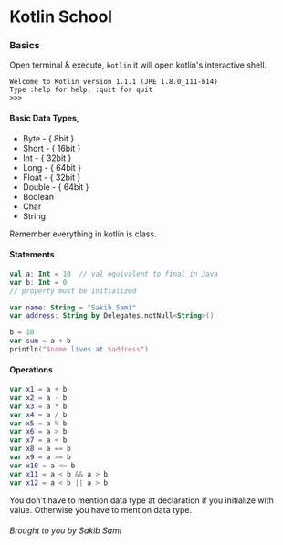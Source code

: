 # Kotlin School

### Basics
Open terminal & execute,
`kotlin` it will open kotlin's interactive shell.

```shell
Welcome to Kotlin version 1.1.1 (JRE 1.8.0_111-b14)
Type :help for help, :quit for quit
>>>
```

#### Basic Data Types,
* Byte - { 8bit }
* Short - { 16bit }
* Int - { 32bit }
* Long - { 64bit }
* Float - { 32bit }
* Double - { 64bit }
* Boolean
* Char
* String

Remember everything in kotlin is class.

#### Statements
```kotlin
val a: Int = 10  // val equivalent to final in Java
var b: Int = 0
// property must be initialized

var name: String = "Sakib Sami"
var address: String by Delegates.notNull<String>()

b = 10
var sum = a + b
println("$name lives at $address")
```

#### Operations
```kotlin
var x1 = a + b
var x2 = a - b
var x3 = a * b
var x4 = a / b
var x5 = a % b
var x6 = a > b
var x7 = a < b
var x8 = a == b
var x9 = a >= b
var x10 = a <= b
var x11 = a < b && a > b
var x12 = a < b || a > b
```

You don't have to mention data type at declaration if you initialize with value.
Otherwise you have to mention data type.

###### Brought to you by Sakib Sami
